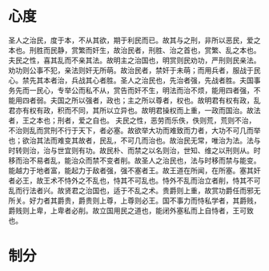 # 心度
圣人之治民，度于本，不从其欲，期于利民而已。故其与之刑，非所以恶民，爱之本也。刑胜而民静，赏繁而奸生，故治民者，刑胜、治之首也，赏繁、乱之本也。夫民之性，喜其乱而不亲其法。故明主之治国也，明赏则民劝功，严刑则民亲法。劝功则公事不犯，亲法则奸无所萌。故治民者，禁奸于未萌；而用兵者，服战于民心。禁先其本者治，兵战其心者胜。圣人之治民也，先治者强，先战者胜。夫国事务先而一民心，专举公而私不从，赏告而奸不生，明法而治不烦，能用四者强，不能用四者弱。夫国之所以强者，政也；主之所以尊者，权也。故明君有权有政，乱君亦有权有政，积而不同，其所以立异也。故明君操权而上重，一政而国治。故法者，王之本也；刑者，爱之自也。
夫民之性，恶劳而乐佚，佚则荒，荒则不治，不治则乱而赏刑不行于天下，者必塞。故欲举大功而难致而力者，大功不可几而举也；欲治其法而难变其故者，民乱，不可几而治也。故治民无常，唯治为法。法与时转则治，治与世宜则有功。故民朴、而禁之以名则治，世知、维之以刑则从。时移而治不易者乱，能治众而禁不变者削。故圣人之治民也，法与时移而禁与能变。
能越力于地者富，能起力于敌者强，强不塞者王。故王道在所闻，在所塞。塞其奸者必王，故王术不恃外之不乱也，恃其不可乱也。恃外不乱而治立者削，恃其不可乱而行法者兴。故贤君之治国也，适于不乱之术。贵爵则上重，故赏功爵任而邪无所关。好力者其爵贵，爵贵则上尊，上尊则必王。国不事力而恃私学者，其爵贱，爵贱则上卑，上卑者必削。故立国用民之道也，能闭外塞私而上自恃者，王可致也。
# 制分
